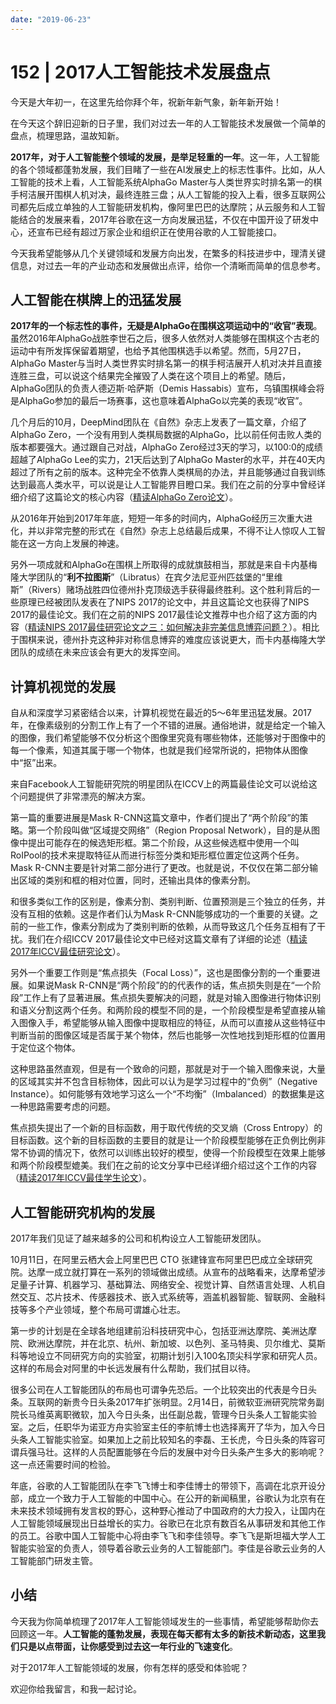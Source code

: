```yaml
---
date: "2019-06-23"
---  
```

      
# 152 | 2017人工智能技术发展盘点
今天是大年初一，在这里先给你拜个年，祝新年新气象，新年新开始！

在今天这个辞旧迎新的日子里，我们对过去一年的人工智能技术发展做一个简单的盘点，梳理思路，温故知新。

**2017年，对于人工智能整个领域的发展，是举足轻重的一年**。这一年，人工智能的各个领域都蓬勃发展，我们目睹了一些在AI发展史上的标志性事件。比如，从人工智能的技术上看，人工智能系统AlphaGo Master与人类世界实时排名第一的棋手柯洁展开围棋人机对决，最终连胜三盘；从人工智能的投入上看，很多互联网公司都先后成立单独的人工智能研发机构，像阿里巴巴的达摩院；从云服务和人工智能结合的发展来看，2017年谷歌在这一方向发展迅猛，不仅在中国开设了研发中心，还宣布已经有超过万家企业和组织正在使用谷歌的人工智能接口。

今天我希望能够从几个关键领域和发展方向出发，在繁多的科技进步中，理清关键信息，对过去一年的产业动态和发展做出点评，给你一个清晰而简单的信息参考。

## 人工智能在棋牌上的迅猛发展

**2017年的一个标志性的事件，无疑是AlphaGo在围棋这项运动中的“收官”表现**。虽然2016年AlphaGo战胜李世石之后，很多人依然对人类能够在围棋这个古老的运动中有所发挥保留着期望，也给予其他围棋选手以希望。然而，5月27日，AlphaGo Master与当时人类世界实时排名第一的棋手柯洁展开人机对决并且直接连胜三盘，可以说这个结果完全摧毁了人类在这个项目上的希望。随后，AlphaGo团队的负责人德迈斯⋅哈萨斯（Demis Hassabis）宣布，乌镇围棋峰会将是AlphaGo参加的最后一场赛事，这也意味着AlphaGo以完美的表现“收官”。

几个月后的10月，DeepMind团队在《自然》杂志上发表了一篇文章，介绍了AlphaGo Zero，一个没有用到人类棋局数据的AlphaGo，比以前任何击败人类的版本都要强大。通过跟自己对战，AlphaGo Zero经过3天的学习，以100:0的成绩超越了AlphaGo Lee的实力，21天后达到了AlphaGo Master的水平，并在40天内超过了所有之前的版本。这种完全不依靠人类棋局的办法，并且能够通过自我训练达到最高人类水平，可以说是让人工智能界目瞪口呆。我们在之前的分享中曾经详细介绍了这篇论文的核心内容（[精读AlphaGo Zero论文](https://time.geekbang.org/column/article/654)）。

从2016年开始到2017年年底，短短一年多的时间内，AlphaGo经历三次重大进化，并以非常完整的形式在《自然》杂志上总结最后成果，不得不让人惊叹人工智能在这一方向上发展的神速。

另外一项成就和AlphaGo在围棋上所取得的成就旗鼓相当，那就是来自卡内基梅隆大学团队的“**利不拉图斯**”（Libratus）在宾夕法尼亚州匹兹堡的“里维斯”（Rivers）赌场战胜四位德州扑克顶级选手获得最终胜利。这个胜利背后的一些原理已经被团队发表在了NIPS 2017的论文中，并且这篇论文也获得了NIPS 2017的最佳论文。我们在之前的NIPS 2017最佳论文推荐中也介绍了这方面的内容（[精读NIPS 2017最佳研究论文之三：如何解决非完美信息博弈问题？](https://time.geekbang.org/column/article/3211)）。相比于围棋来说，德州扑克这种非对称信息博弈的难度应该说更大，而卡内基梅隆大学团队的成绩在未来应该会有更大的发挥空间。

<!-- [[[read_end]]] -->

## 计算机视觉的发展

自从和深度学习紧密结合以来，计算机视觉在最近的5～6年里迅猛发展。2017年，在像素级别的分割工作上有了一个不错的进展。通俗地讲，就是给定一个输入的图像，我们希望能够不仅分析这个图像里究竟有哪些物体，还能够对于图像中的每一个像素，知道其属于哪一个物体，也就是我们经常所说的，把物体从图像中“抠”出来。

来自Facebook人工智能研究院的明星团队在ICCV上的两篇最佳论文可以说给这个问题提供了非常漂亮的解决方案。

第一篇的重要进展是Mask R-CNN这篇文章中，作者们提出了“两个阶段”的策略。第一个阶段叫做“区域提交网络”（Region Proposal Network），目的是从图像中提出可能存在的候选矩形框。第二个阶段，从这些候选框中使用一个叫RoIPool的技术来提取特征从而进行标签分类和矩形框位置定位这两个任务。Mask R-CNN主要是针对第二部分进行了更改。也就是说，不仅仅在第二部分输出区域的类别和框的相对位置，同时，还输出具体的像素分割。

和很多类似工作的区别是，像素分割、类别判断、位置预测是三个独立的任务，并没有互相的依赖。这是作者们认为Mask R-CNN能够成功的一个重要的关键。之前的一些工作，像素分割成为了类别判断的依赖，从而导致这几个任务互相有了干扰。我们在介绍ICCV 2017最佳论文中已经对这篇文章有了详细的论述（[精读2017年ICCV最佳研究论文](https://time.geekbang.org/column/article/2681)）。

另外一个重要工作则是“焦点损失（Focal Loss）”，这也是图像分割的一个重要进展。如果说Mask R-CNN是“两个阶段”的的代表作的话，焦点损失则是在“一个阶段”工作上有了显著进展。焦点损失要解决的问题，就是对输入图像进行物体识别和语义分割这两个任务。和两阶段的模型不同的是，一个阶段模型是希望直接从输入图像入手，希望能够从输入图像中提取相应的特征，从而可以直接从这些特征中判断当前的图像区域是否属于某个物体，然后也能够一次性地找到矩形框的位置用于定位这个物体。

这种思路虽然直观，但是有一个致命的问题，那就是对于一个输入图像来说，大量的区域其实并不包含目标物体，因此可以认为是学习过程中的“负例”（Negative Instance）。如何能够有效地学习这么一个“不均衡”（Imbalanced）的数据集是这一种思路需要考虑的问题。

焦点损失提出了一个新的目标函数，用于取代传统的交叉熵（Cross Entropy）的目标函数。这个新的目标函数的主要目的就是让一个阶段模型能够在正负例比例非常不协调的情况下，依然可以训练出较好的模型，使得一个阶段模型在效果上能够和两个阶段模型媲美。我们在之前的论文分享中已经详细介绍过这个工作的内容（[精读2017年ICCV最佳学生论文](https://time.geekbang.org/column/article/2717)）。

## 人工智能研究机构的发展

2017年我们见证了越来越多的公司和机构设立人工智能研发团队。

10月11日，在阿里云栖大会上阿里巴巴 CTO 张建锋宣布阿里巴巴成立全球研究院。达摩一成立就打算在一系列的领域做出成绩。从宣布的战略看来，达摩希望涉足量子计算、机器学习、基础算法、网络安全、视觉计算、自然语言处理、人机自然交互、芯片技术、传感器技术、嵌入式系统等，涵盖机器智能、智联网、金融科技等多个产业领域，整个布局可谓雄心壮志。

第一步的计划是在全球各地组建前沿科技研究中心，包括亚洲达摩院、美洲达摩院、欧洲达摩院，并在北京、杭州、新加坡、以色列、圣马特奥、贝尔维尤、莫斯科等地设立不同研究方向的实验室，初期计划引入100名顶尖科学家和研究人员。这样的布局会对阿里的中长远发展有什么帮助，我们拭目以待。

很多公司在人工智能团队的布局也可谓争先恐后。一个比较突出的代表是今日头条。互联网的新贵今日头条2017年扩张明显。2月14日，前微软亚洲研究院常务副院长马维英离职微软，加入今日头条，出任副总裁，管理今日头条人工智能实验室。之后，任职华为诺亚方舟实验室主任的李航博士也选择离开了华为，加入今日头条人工智能实验室。如果加上之前比较知名的李磊、王长虎，今日头条的阵容可谓兵强马壮。这样的人员配置能够在今后的发展中对今日头条产生多大的影响呢？这一点还需要时间的检验。

年底，谷歌的人工智能团队在李飞飞博士和李佳博士的带领下，高调在北京开设分部，成立一个致力于人工智能的中国中心。在公开的新闻稿里，谷歌认为北京有在未来技术领域拥有发言权的野心，这种野心推动了中国政府的大力投入，让国内在人工智能领域展现出日益增长的实力。谷歌已在北京有数百名从事研发和其他工作的员工。谷歌中国人工智能中心将由李飞飞和李佳领导。李飞飞是斯坦福大学人工智能实验室的负责人，领导着谷歌云业务的人工智能部门。李佳是谷歌云业务的人工智能部门研发主管。

## 小结

今天我为你简单梳理了2017年人工智能领域发生的一些事情，希望能够帮助你去回顾这一年。**人工智能的蓬勃发展，表现在每天都有太多的新技术新动态，这里我们只是以点带面，让你感受到过去这一年行业的飞速变化**。

对于2017年人工智能领域的发展，你有怎样的感受和体验呢？

欢迎你给我留言，和我一起讨论。